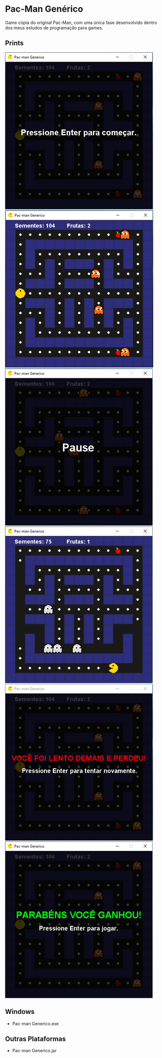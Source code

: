 # Pac-Man Genérico

Game cópia do original Pac-Man, com uma única fase desenvolvido dentro dos meus estudos de programação para games.

## Prints
![](/src/prints/1.jpg)
![](/src/prints/2.jpg)
![](/src/prints/3.jpg)
![](/src/prints/4.jpg)
![](/src/prints/5.jpg)
![](/src/prints/6.jpg)

## Windows
- Pac-man Generico.exe

## Outras Plataformas
- Pac-man Generico.jar
